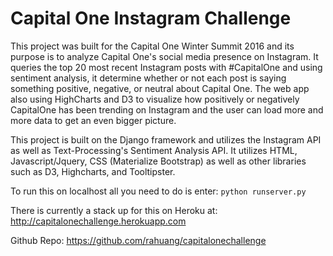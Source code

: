 Capital One Instagram Challenge
==============

This project was built for the Capital One Winter Summit 2016 and its purpose is to analyze Capital One's social media presence on Instagram. It queries the top 20 most recent Instagram posts with #CapitalOne and using sentiment analysis, it determine whether or not each post is saying something positive, negative, or neutral about Capital One. The web app also using HighCharts and D3 to visualize how positively or negatively CapitalOne has been trending on Instagram and the user can load more and more data to get an even bigger picture.

This project is built on the Django framework and utilizes the Instagram API as well as Text-Processing's Sentiment Analysis API. It utilizes HTML, Javascript/Jquery, CSS (Materialize Bootstrap) as well as other libraries such as D3, Highcharts, and Tooltipster.

To run this on localhost all you need to do is enter: `python runserver.py`

There is currently a stack up for this on Heroku at: http://capitalonechallenge.herokuapp.com

Github Repo: https://github.com/rahuang/capitalonechallenge
